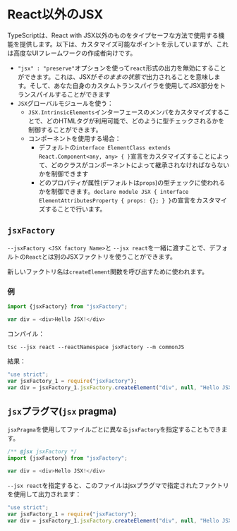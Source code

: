 # React以外のJSX

TypeScriptは、React with JSX以外のものをタイプセーフな方法で使用する機能を提供します。以下は、カスタマイズ可能なポイントを示していますが、これは高度なUIフレームワークの作成者向けです。

* `"jsx" : "preserve"`オプションを使って`react`形式の出力を無効にすることができます。これは、JSXが*そのままの状態で*出力されることを意味します。そして、あなた自身のカスタムトランスパイラを使用してJSX部分をトランスパイルすることができます
* `JSX`グローバルモジュールを使う：
    * `JSX.IntrinsicElements`インターフェースのメンバをカスタマイズすることで、どのHTMLタグが利用可能で、どのように型チェックされるかを制御することができます。
    * コンポーネントを使用する場合：
        * デフォルトの`interface ElementClass extends React.Component<any, any> { }`宣言をカスタマイズすることによって、どのクラスがコンポーネントによって継承されなければならないかを制御できます
        * どのプロパティが属性(デフォルトは`props`)の型チェックに使われるかを制御できます。`declare module JSX { interface ElementAttributesProperty { props: {}; } }`の宣言をカスタマイズすることで行います。

## `jsxFactory`

`--jsxFactory <JSX factory Name>`と `--jsx react`を一緒に渡すことで、デフォルトの`React`とは別のJSXファクトリを使うことができます。

新しいファクトリ名は`createElement`関数を呼び出すために使われます。

### 例

```ts
import {jsxFactory} from "jsxFactory";

var div = <div>Hello JSX!</div>
```

コンパイル：

```shell
tsc --jsx react --reactNamespace jsxFactory --m commonJS
```

結果：

```js
"use strict";
var jsxFactory_1 = require("jsxFactory");
var div = jsxFactory_1.jsxFactory.createElement("div", null, "Hello JSX!");
```

## `jsx`プラグマ(`jsx` pragma)

`jsxPragma`を使用してファイルごとに異なる`jsxFactory`を指定することもできます。


```js
/** @jsx jsxFactory */
import {jsxFactory} from "jsxFactory";

var div = <div>Hello JSX!</div>
```

`--jsx react`を指定すると、このファイルはjsxプラグマで指定されたファクトリを使用して出力されます：
```js
"use strict";
var jsxFactory_1 = require("jsxFactory");
var div = jsxFactory_1.jsxFactory.createElement("div", null, "Hello JSX!");
```
